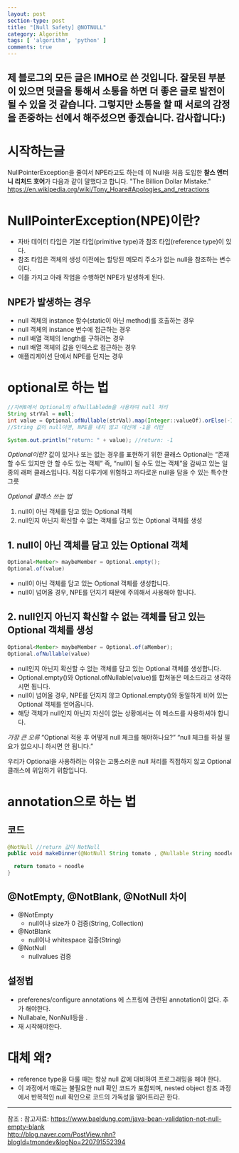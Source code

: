 ```yaml
---
layout: post
section-type: post
title: "[Null Safety] @NOTNULL"
category: Algorithm
tags: [ 'algorithm', 'python' ]
comments: true
---
```

제 블로그의 모든 글은 IMHO로 쓴 것입니다.
잘못된 부분이 있으면 덧글을 통해서 소통을 하면 더 좋은 글로 발전이 될 수 있을 것 같습니다.
그렇지만 소통을 할 때 서로의 감정을 존중하는 선에서 해주셨으면 좋겠습니다.
감사합니다:)
---

# 시작하는글
NullPointerException을 줄여서 NPE라고도 하는데 이 Null을 처음 도입한 <b>찰스 앤터니 리처드 호어</b>가 다음과 같이 말했다고 합니다.
"The Billion Dollar Mistake."
https://en.wikipedia.org/wiki/Tony_Hoare#Apologies_and_retractions




# NullPointerException(NPE)이란?
- 자바 데이터 타입은 기본 타입(primitive type)과 참조 타입(reference type)이 있다.
- 참조 타입은 객체의 생성 이전에는 할당된 메모리 주소가 없는 null을 참조하는 변수이다.
- 이를 가지고 아래 작업을 수행하면 NPE가 발생하게 된다.




## NPE가 발생하는 경우
- null 객체의 instance 함수(static이 아닌 method)를 호출하는 경우
- null 객체의 instance 변수에 접근하는 경우
- null 배열 객체의 length를 구하려는 경우
- null 배열 객체의 값을 인덱스로 접근하는 경우
- 애플리케이션 단에서 NPE를 던지는 경우




# optional로 하는 법
``` java
//자바8에서 Optional의 ofNullabledm을 사용하여 null 처리
String strVal = null;
int value = Optional.ofNullable(strVal).map(Integer::valueOf).orElse(-1);
//String 값이 null이면, NPE를 내지 않고 대신에 -1을 리턴

System.out.println("return: " + value); //return: -1

```


*Optional이란?*
값이 있거나 또는 없는 경우를 표현하기 위한 클래스
Optional는 “존재할 수도 있지만 안 할 수도 있는 객체”
즉, “null이 될 수도 있는 객체”을 감싸고 있는 일종의 래퍼 클래스입니다.
직접 다루기에 위험하고 까다로운 null을 담을 수 있는 특수한 그릇


*Optional 클래스 쓰는 법*
1. null이 아닌 객체를 담고 있는 Optional 객체
2. null인지 아닌지 확신할 수 없는 객체를 담고 있는 Optional 객체를 생성


## 1. null이 아닌 객체를 담고 있는 Optional 객체
``` Java
Optional<Member> maybeMember = Optional.empty();
Optional.of(value)
```
- null이 아닌 객체를 담고 있는 Optional 객체를 생성합니다.
- null이 넘어올 경우, NPE를 던지기 때문에 주의해서 사용해야 합니다.


## 2. null인지 아닌지 확신할 수 없는 객체를 담고 있는 Optional 객체를 생성
``` JAVA
Optional<Member> maybeMember = Optional.of(aMember);
Optional.ofNullable(value)
```
- null인지 아닌지 확신할 수 없는 객체를 담고 있는 Optional 객체를 생성합니다.
- Optional.empty()와 Optional.ofNullable(value)를 합쳐놓은 메소드라고 생각하시면 됩니다.
- null이 넘어올 경우, NPE를 던지지 않고 Optional.empty()와 동일하게 비어 있는 Optional 객체를 얻어옵니다.
- 해당 객체가 null인지 아닌지 자신이 없는 상황에서는 이 메소드를 사용하셔야 합니다.

*가장 큰 오류*
“Optional 적용 후 어떻게 null 체크를 해야하나요?”
“null 체크를 하실 필요가 없으시니 하시면 안 됩니다.”


우리가 Optional을 사용하려는 이유는 고통스러운 null 처리를 직접하지 않고 Optional 클래스에 위임하기 위함입니다.

# annotation으로 하는 법


## 코드
``` java
@NotNull //return 값이 NotNull
public void makeDinner(@NotNull String tomato , @Nullable String noodle) { /*매개변수가 NotNull*/

  return tomato + noodle
}
```




## @NotEmpty, @NotBlank, @NotNull 차이
- @NotEmpty
  - null이나 size가 0 검증(String, Collection)
- @NotBlank
  - null이나 whitespace 검증(String)
- @NotNull
  - nullvalues 검증




## 설정법
- preferenes/configure annotations 에 스프링에 관련된 annotation이 없다. 추가 해야한다.
- Nullabale, NonNull등을 .
- 재 시작해야한다.




# 대체 왜?

- reference type을 다룰 때는 항상 null 값에 대비하여 프로그래밍을 해야 한다.
- 이 과정에서 때로는 불필요한 null 확인 코드가 포함되며, nested object 참조 과정에서 반복적인 null 확인으로 코드의 가독성을 떨어트리곤 한다.


---
참조 :
참고자료: https://www.baeldung.com/java-bean-validation-not-null-empty-blank  
http://blog.naver.com/PostView.nhn?blogId=tmondev&logNo=220791552394
